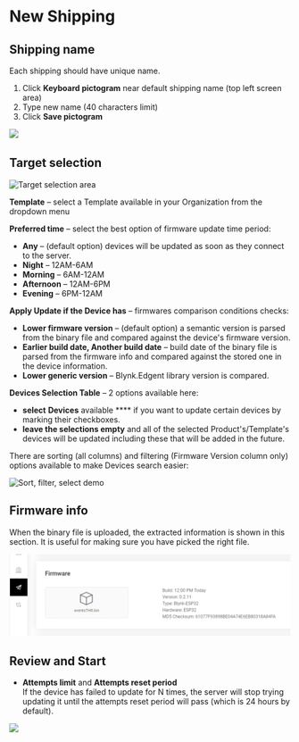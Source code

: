 # New Shipping

## Shipping name

Each shipping should have unique name.

1. Click **Keyboard pictogram** near default shipping name (top left screen area)
2. Type new name (40 characters limit)
3. Click **Save pictogram**

![](../../../.gitbook/assets/shipping-name.gif)



## Target selection

![Target selection area](../../../.gitbook/assets/air\_target\_selection.png)

**Template** – select a Template available in your Organization from the dropdown menu

**Preferred time** – select the best option of firmware update time period:

* **Any** – (default option) devices will be updated as soon as they connect to the server.&#x20;
* **Night** – 12AM-6AM
* **Morning** – 6AM-12AM
* **Afternoon** – 12AM-6PM
* **Evening** – 6PM-12AM



**Apply Update if the Device has** – firmwares comparison conditions checks:

* **Lower firmware version** – (default option) a semantic version is parsed from the binary file and compared against the device's firmware version.&#x20;
* **Earlier build date, Another build date** – build date of the binary file is parsed from the firmware info and compared against the stored one in the device information.
* **Lower generic version** – Blynk.Edgent library version is compared.



**Devices Selection Table** – 2 options available here:&#x20;

* **select** **Devices** available **** if you want to update certain devices by marking their checkboxes.
* **leave the selections empty** and all of the selected Product's/Template's devices will be updated including these that will be added in the future.&#x20;

There are sorting (all columns) and filtering (Firmware Version column only) options available to make Devices search easier:

![Sort, filter, select demo](../../../.gitbook/assets/air\_devices\_selection.gif)

## **Firmware info**

When the binary file is uploaded, the extracted information is shown in this section. It is useful for making sure you have picked the right file.

![](<../../../.gitbook/assets/image (4).png>)

## Review and Start

* **Attempts limit** and **Attempts reset period**\
  If the device has failed to update for N times, the server will stop trying updating it until the attempts reset period will pass (which is 24 hours by default).

![](../../../.gitbook/assets/air\_review\_and\_start.png)
